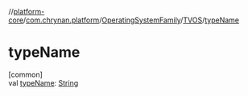 //[platform-core](../../../../index.md)/[com.chrynan.platform](../../index.md)/[OperatingSystemFamily](../index.md)/[TVOS](index.md)/[typeName](type-name.md)

# typeName

[common]\
val [typeName](type-name.md): [String](https://kotlinlang.org/api/latest/jvm/stdlib/kotlin/-string/index.html)
